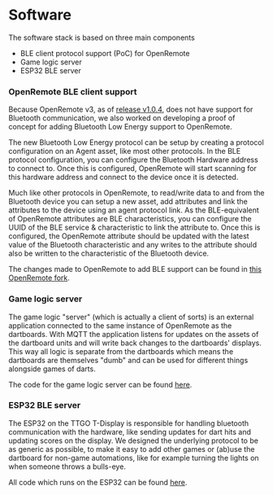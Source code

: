 # Software

The software stack is based on three main components

* BLE client protocol support (PoC) for OpenRemote
* Game logic server
* ESP32 BLE server

### OpenRemote BLE client support

Because OpenRemote v3, as of [release v1.0.4](https://github.com/openremote/openremote/releases/tag/v1.0.4), does not have support for Bluetooth communication, we also worked on developing a proof of concept for adding Bluetooth Low Energy support to OpenRemote.

The new Bluetooth Low Energy protocol can be setup by creating a protocol configuration on an Agent asset, like most other protocols. In the BLE protocol configuration, you can configure the Bluetooth Hardware address to connect to. Once this is configured, OpenRemote will start scanning for this hardware address and connect to the device once it is detected.

Much like other protocols in OpenRemote, to read/write data to and from the Bluetooth device you can setup a new asset, add attributes and link the attributes to the device using an agent protocol link. As the BLE-equivalent of OpenRemote attributes are BLE characteristics, you can configure the UUID of the BLE service & characteristic to link the attribute to. Once this is configured, the OpenRemote attribute should be updated with the latest value of the Bluetooth characteristic and any writes to the attribute should also be written to the characteristic of the Bluetooth device.

The changes made to OpenRemote to add BLE support can be found in [this OpenRemote fork](https://github.com/raqbit/openremote).

### Game logic server

The game logic "server" (which is actually a client of sorts) is an external application connected to the same instance of OpenRemote as the dartboards. With MQTT the application listens for updates on the assets of the dartboard units and will write back changes to the dartboards' displays. This way all logic is separate from the dartboards which means the dartboards are themselves "dumb" and can be used for different things alongside games of darts.

The code for the game logic server can be found [here](../gamelogic).

### ESP32 BLE server

The ESP32 on the TTGO T-Display is responsible for handling bluetooth communication with the hardware, like sending updates for dart hits and updating scores on the display. We designed the underlying protocol to be as generic as possible, to make it easy to add other games or (ab)use the dartboard for non-game automations, like for example turning the lights on when someone throws a bulls-eye.

All code which runs on the ESP32 can be found [here](../esp32).